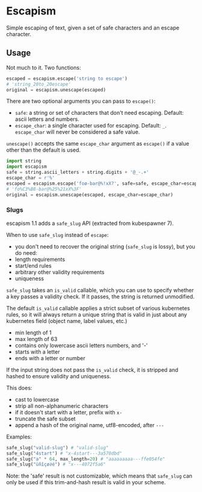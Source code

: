 # Escapism

Simple escaping of text, given a set of safe characters and an escape character.

## Usage

Not much to it. Two functions:

```python
escaped = escapism.escape('string to escape')
# 'string_20to_20escape'
original = escapism.unescape(escaped)
```

There are two optional arguments you can pass to `escape()`:

- `safe`: a string or set of characters that don't need escaping. Default: ascii letters and numbers.
- `escape_char`: a single character used for escaping. Default: `_`.
  `escape_char` will never be considered a safe value.

`unescape()` accepts the same `escape_char` argument as `escape()` if a value other than the default is used.

```python
import string
import escapism
safe = string.ascii_letters + string.digits + '@_-.+'
escape_char = r'%'
escaped = escapism.escape('foø-bar@%!xX?', safe=safe, escape_char=escape_char)
# 'fo%C3%B8-bar@%25%21xX%3F'
original = escapism.unescape(escaped, escape_char=escape_char)
```

### Slugs

escapism 1.1 adds a `safe_slug` API (extracted from kubespawner 7).

When to use `safe_slug` instead of `escape`:

- you don't need to recover the original string (`safe_slug` is lossy), but you do need:
- length requirements
- start/end rules
- arbitrary other validity requirements
- uniqueness

`safe_slug` takes an `is_valid` callable,
which you can use to specify whether a key passes a validity check.
If it passes, the string is returned unmodified.

The default `is_valid` callable applies a strict subset of various kubernetes rules,
so it will always return a unique string that is valid in just about any kubernetes field (object name, label values, etc.)

- min length of 1
- max length of 63
- contains only lowercase ascii letters numbers, and '-'
- starts with a letter
- ends with a letter or number

If the input string does not pass the `is_valid` check,
it is stripped and hashed to ensure validity and uniqueness.

This does:

- cast to lowercase
- strip all non-alphanumeric characters
- if it doesn't start with a letter, prefix with `x-`
- truncate the safe subset
- append a hash of the original name, utf8-encoded, after `---`

Examples:

```python
safe_slug("valid-slug") # "valid-slug"
safe_slug("4start") # "x-4start---3a570dbd"
safe_slug("a" * 64, max_length=20) # "aaaaaaaaa---ffe054fe"
safe_slug("üñîçø∂é") # "x---4072f5a6"
```

Note: the 'safe' result is not customizable,
which means that `safe_slug` can only be used if this trim-and-hash result is valid in your scheme.
